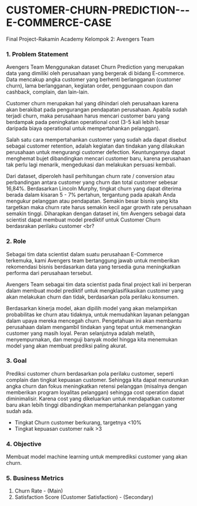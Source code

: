 # CUSTOMER-CHURN-PREDICTION---E-COMMERCE-CASE
Final Project-Rakamin Academy Kelompok 2: Avengers Team

### 1. Problem Statement <br>

Avengers Team Menggunakan dataset Churn Prediction yang merupakan data yang dimiliki oleh perusahaan yang bergerak di bidang E-commerce. Data mencakup angka customer yang berhenti berlangganan (customer churn), lama berlangganan, kegiatan order, penggunaan coupon dan cashback, complain, dan lain-lain.<br>

Customer churn merupakan hal yang dihindari oleh perusahaan karena akan berakibat pada pengurangan pendapatan perusahaan. Apabila sudah terjadi churn, maka perusahaan harus mencari customer baru yang berdampak pada peningkatan operational cost (3-5 kali lebih besar daripada biaya operational untuk mempertahankan pelanggan).<br>

Salah satu cara mempertahankan customer yang sudah ada dapat disebut sebagai customer retention, adalah kegiatan dan tindakan yang dilakukan perusahaan untuk mengurangi customer defection. Keuntungannya dapat menghemat bujet dibandingkan mencari customer baru, karena perusahaan tak perlu lagi menarik, mengedukasi dan melakukan persuasi kembali. <br>

Dari dataset, diperoleh hasil perhitungan churn rate / conversion atau perbandingan antara customer yang churn dan total customer sebesar 16,84%.  Berdasarkan Lincoln Murphy, tingkat churn yang dapat diterima berada dalam kisaran 5 - 7% pertahun, tergantung pada apakah Anda mengukur pelanggan atau pendapatan. Semakin besar bisnis yang kita targetkan maka churn rate harus semakin kecil agar growth rate perusahaan semakin tinggi. Diharapkan dengan dataset ini, tim Avengers sebagai data scientist dapat membuat model prediktif untuk Customer Churn berdasrakan  perilaku customer <br?


### 2. Role <br>

Sebagai tim data scientist dalam suatu perusahaan E-Commerce terkemuka, kami Avengers team bertanggung jawab untuk  memberikan rekomendasi bisnis berdasarkan data yang tersedia guna meningkatkan performa dari perusahaan tersebut.<br>

Avengers Team sebagai tim data scientist pada final project kali ini berperan dalam membuat model prediktif untuk mengklasifikasikan customer yang akan melakukan churn dan tidak, berdasarkan pola perilaku konsumen. <br>

Berdasarkan kinerja model, akan dipilih model yang akan melampirkan probabilitas ke churn atau tidaknya, untuk memudahkan layanan pelanggan dalam upaya mereka mencegah churn. Pengetahuan ini akan membantu perusahaan dalam mengambil tindakan yang tepat untuk memenangkan customer yang masih loyal. Peran selanjutnya adalah melatih, menyempurnakan, dan menguji banyak model hingga kita menemukan model yang akan membuat prediksi paling akurat. 

### 3. Goal<br>

Prediksi customer churn berdasarkan pola perilaku customer, seperti complain dan tingkat kepuasan customer. Sehingga kita dapat menurunkan angka churn dan fokus meningkatkan retensi pelanggan (misalnya dengan memberikan program loyalitas pelanggan) sehingga cost operation dapat diminimalisir. Karena cost yang dikeluarkan untuk mendapatkan customer baru akan lebih tinggi dibandingkan mempertahankan pelanggan yang sudah ada. <br>
- Tingkat Churn customer berkurang, targetnya <10% <br>
- Tingkat kepuasan customer naik >3 <br>

### 4. Objective<br>

Membuat model machine learning untuk memprediksi customer yang akan churn.<br>

### 5. Business Metrics<br>
1. Churn Rate - (Main)<br>
2. Satisfaction Score (Customer Satisfaction) - (Secondary)<br>


